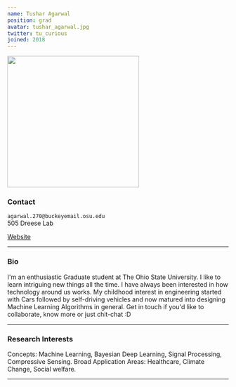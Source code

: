 ```yaml
---
name: Tushar Agarwal
position: grad
avatar: tushar_agarwal.jpg
twitter: tu_curious
joined: 2018
---
```


<img width="300" src="{{site.baseurl}}/images/people/{{page.avatar}}" data-action="zoom">

### Contact

<i class="fa fa-envelope-o"></i>  `agarwal.270@buckeyemail.osu.edu`<br>
<i class="fa fa-building"></i> 505 Dreese Lab <br>
<!--<i class="fa fa-bar-chart"></i> [google scholar](https://scholar.google.com/citations?user=R3yolm0AAAAJ&hl=en) <br>-->
 [Website](https://tu-curious.github.io)

<hr>

### Bio

I'm an enthusiastic Graduate student at The Ohio State University.
I like to learn intriguing new things all the time. I have always been interested in how technology around us works. My childhood interest in engineering started with Cars followed by self-driving vehicles and now matured into designing Machine Learning Algorithms in general. Get in touch if you'd like to collaborate, know more or just chit-chat :D

<hr>

### Research Interests

Concepts: Machine Learning, Bayesian Deep Learning, Signal Processing, Compressive Sensing.
Broad Application Areas: Healthcare, Climate Change, Social welfare.

<hr>